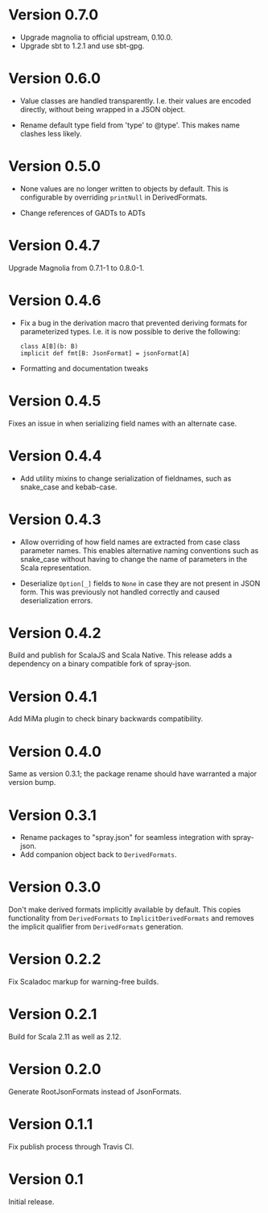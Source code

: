 # Version 0.7.0

- Upgrade magnolia to official upstream, 0.10.0.
- Upgrade sbt to 1.2.1 and use sbt-gpg.

# Version 0.6.0

- Value classes are handled transparently. I.e. their values are
  encoded directly, without being wrapped in a JSON object.

- Rename default type field from 'type' to @type'. This makes name
  clashes less likely.

# Version 0.5.0

- None values are no longer written to objects by default. This is
  configurable by overriding `printNull` in DerivedFormats.

- Change references of GADTs to ADTs

# Version 0.4.7

 Upgrade Magnolia from 0.7.1-1 to 0.8.0-1.

# Version 0.4.6

- Fix a bug in the derivation macro that prevented deriving formats for
  parameterized types. I.e. it is now possible to derive the following:
  ```
  class A[B](b: B)
  implicit def fmt[B: JsonFormat] = jsonFormat[A]
  ```

- Formatting and documentation tweaks

# Version 0.4.5

Fixes an issue in when serializing field names with an alternate case.

# Version 0.4.4

- Add utility mixins to change serialization of fieldnames, such as
  snake_case and kebab-case.

# Version 0.4.3

- Allow overriding of how field names are extracted from case class
  parameter names. This enables alternative naming conventions such as
  snake_case without having to change the name of parameters in the
  Scala representation.

- Deserialize `Option[_]` fields to `None` in case they are not
  present in JSON form. This was previously not handled correctly and
  caused deserialization errors.

# Version 0.4.2

Build and publish for ScalaJS and Scala Native. This release adds a
dependency on a binary compatible fork of spray-json.

# Version 0.4.1

Add MiMa plugin to check binary backwards compatibility.

# Version 0.4.0

Same as version 0.3.1; the package rename should have warranted a
major version bump.

# Version 0.3.1

- Rename packages to "spray.json" for seamless integration with
  spray-json.
- Add companion object back to `DerivedFormats`.

# Version 0.3.0

Don't make derived formats implicitly available by default. This
copies functionality from `DerivedFormats` to `ImplicitDerivedFormats`
and removes the implicit qualifier from `DerivedFormats` generation.

# Version 0.2.2

Fix Scaladoc markup for warning-free builds.

# Version 0.2.1

Build for Scala 2.11 as well as 2.12.

# Version 0.2.0

Generate RootJsonFormats instead of JsonFormats.

# Version 0.1.1

Fix publish process through Travis CI.

# Version 0.1

Initial release.
